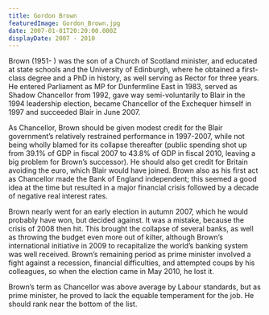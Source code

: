 ```yaml
---
title: Gordon Brown
featuredImage: Gordon_Brown.jpg
date: 2007-01-01T20:20:00.000Z
displayDate: 2007 - 2010
---
```


Brown (1951- ) was the son of a Church of Scotland minister, and educated at state schools and the University of Edinburgh, where he obtained a first-class degree and a PhD in history, as well serving as Rector for three years. He entered Parliament as MP for Dunfermline East in 1983, served as Shadow Chancellor from 1992, gave way semi-voluntarily to Blair in the 1994 leadership election, became Chancellor of the Exchequer himself in 1997 and succeeded Blair in June 2007.

As Chancellor, Brown should be given modest credit for the Blair government’s relatively restrained performance in 1997-2007, while not being wholly blamed for its collapse thereafter (public spending shot up from 39.1% of GDP in fiscal 2007 to 43.8% of GDP in fiscal 2010, leaving a big problem for Brown’s successor). He should also get credit for Britain avoiding the euro, which Blair would have joined. Brown also as his first act as Chancellor made the Bank of England independent; this seemed a good idea at the time but resulted in a major financial crisis followed by a decade of negative real interest rates.

Brown nearly went for an early election in autumn 2007, which he would probably have won, but decided against. It was a mistake, because the crisis of 2008 then hit. This brought the collapse of several banks, as well as throwing the budget even more out of kilter, although Brown’s international initiative in 2009 to recapitalize the world’s banking system was well received. Brown’s remaining period as prime minister involved a fight against a recession, financial difficulties, and attempted coups by his colleagues, so when the election came in May 2010, he lost it.

Brown’s term as Chancellor was above average by Labour standards, but as prime minister, he proved to lack the equable temperament for the job. He should rank near the bottom of the list.
